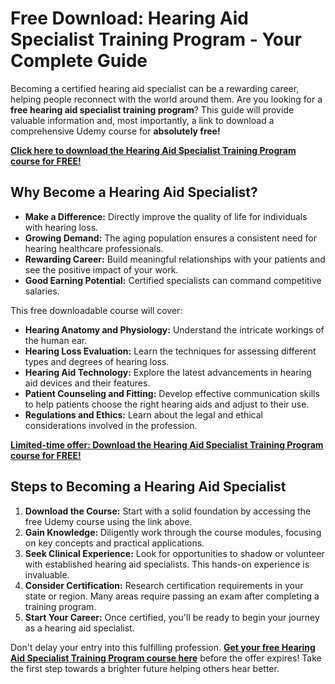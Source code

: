 # Free Download: Hearing Aid Specialist Training Program - Your Complete Guide

Becoming a certified hearing aid specialist can be a rewarding career, helping people reconnect with the world around them. Are you looking for a **free hearing aid specialist training program**? This guide will provide valuable information and, most importantly, a link to download a comprehensive Udemy course for **absolutely free!**

[**Click here to download the Hearing Aid Specialist Training Program course for FREE!**](https://udemywork.com/hearing-aid-specialist-training-program)

## Why Become a Hearing Aid Specialist?

*   **Make a Difference:** Directly improve the quality of life for individuals with hearing loss.
*   **Growing Demand:** The aging population ensures a consistent need for hearing healthcare professionals.
*   **Rewarding Career:** Build meaningful relationships with your patients and see the positive impact of your work.
*   **Good Earning Potential:** Certified specialists can command competitive salaries.

This free downloadable course will cover:

*   **Hearing Anatomy and Physiology:** Understand the intricate workings of the human ear.
*   **Hearing Loss Evaluation:** Learn the techniques for assessing different types and degrees of hearing loss.
*   **Hearing Aid Technology:** Explore the latest advancements in hearing aid devices and their features.
*   **Patient Counseling and Fitting:** Develop effective communication skills to help patients choose the right hearing aids and adjust to their use.
*   **Regulations and Ethics:** Learn about the legal and ethical considerations involved in the profession.

[**Limited-time offer: Download the Hearing Aid Specialist Training Program course for FREE!**](https://udemywork.com/hearing-aid-specialist-training-program)

## Steps to Becoming a Hearing Aid Specialist

1.  **Download the Course:** Start with a solid foundation by accessing the free Udemy course using the link above.
2.  **Gain Knowledge:** Diligently work through the course modules, focusing on key concepts and practical applications.
3.  **Seek Clinical Experience:** Look for opportunities to shadow or volunteer with established hearing aid specialists. This hands-on experience is invaluable.
4.  **Consider Certification:** Research certification requirements in your state or region. Many areas require passing an exam after completing a training program.
5.  **Start Your Career:** Once certified, you'll be ready to begin your journey as a hearing aid specialist.

Don't delay your entry into this fulfilling profession. **[Get your free Hearing Aid Specialist Training Program course here](https://udemywork.com/hearing-aid-specialist-training-program)** before the offer expires! Take the first step towards a brighter future helping others hear better.
